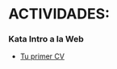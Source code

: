 <h1>ACTIVIDADES:</h1>

<h3>Kata Intro a la Web</h3>
<ul>
    <li><a href="https://github.com/JonhXQ/JonhXQ.github.io/tree/main/CV" target="_blank">Tu primer CV</a></li>
</ul>